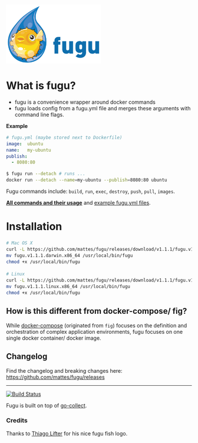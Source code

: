 <img src="fugu.png" height="160">

# What is fugu?

 * fugu is a convenience wrapper around docker commands
 * fugu loads config from a fugu.yml file and 
   merges these arguments with command line flags.

__Example__

```yml
# fugu.yml (maybe stored next to Dockerfile)
image:  ubuntu
name:   my-ubuntu
publish:
  - 8080:80
```

```bash
$ fugu run --detach # runs ...
docker run --detach --name=my-ubuntu --publish=8080:80 ubuntu
```

Fugu commands include: ``build``, ``run``, ``exec``, ``destroy``, 
``push``, ``pull``, ``images``.

__[All commands and their usage](https://github.com/mattes/fugu/blob/v1/fugu/usage.txt)__
and [example fugu.yml files](https://github.com/mattes/fugu/tree/v1/examples).

# Installation

```bash
# Mac OS X
curl -L https://github.com/mattes/fugu/releases/download/v1.1.1/fugu.v1.1.1.darwin.x86_64.tar.gz | tar xvz
mv fugu.v1.1.1.darwin.x86_64 /usr/local/bin/fugu
chmod +x /usr/local/bin/fugu

# Linux
curl -L https://github.com/mattes/fugu/releases/download/v1.1.1/fugu.v1.1.1.linux.x86_64.tar.gz | tar xvz
mv fugu.v1.1.1.linux.x86_64 /usr/local/bin/fugu
chmod +x /usr/local/bin/fugu
```


## How is this different from docker-compose/ fig?

While [docker-compose](https://docs.docker.com/compose) (originated from ``fig``) 
focuses on the definition and orchestration of complex application environments, 
fugu focuses on one single docker container/ docker image.

## Changelog

Find the changelog and breaking changes here:
https://github.com/mattes/fugu/releases


---

[![Build Status](https://travis-ci.org/mattes/fugu.svg?branch=v1)](https://travis-ci.org/mattes/fugu)

Fugu is built on top of [go-collect](https://github.com/mattes/go-collect).

### Credits

Thanks to [Thiago Lifter](https://dribbble.com/golifter) for his nice fugu fish logo.
